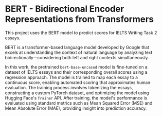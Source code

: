 # BERT - Bidirectional Encoder Representations from Transformers

This project uses the BERT model to predict scores for IELTS Writing Task 2 essays. 

BERT is a transformer-based language model developed by Google that excels at understanding the context of natural language by analyzing text bidirectionally—considering both left and right contexts simultaneously.

In this work, the pretrained `bert-base-uncased` model is fine-tuned on a dataset of IELTS essays and their corresponding overall scores using a regression approach. The model is trained to map each essay to a continuous score, enabling automated scoring that approximates human evaluation. The training process involves tokenizing the essays, constructing a custom PyTorch dataset, and optimizing the model using Hugging Face's `Trainer` API. After training, the model's performance is evaluated using standard metrics such as Mean Squared Error (MSE) and Mean Absolute Error (MAE), providing insight into prediction accuracy.


